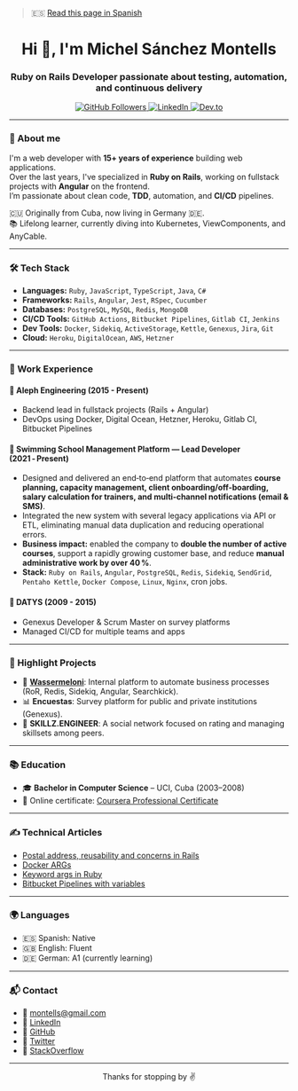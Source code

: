 > 🇪🇸 [Read this page in Spanish](README.es.md)

<h1 align="center">Hi 👋, I'm Michel Sánchez Montells</h1>
<h3 align="center">Ruby on Rails Developer passionate about testing, automation, and continuous delivery</h3>

<p align="center">
  <a href="https://github.com/montells" target="_blank">
    <img src="https://img.shields.io/github/followers/montells?label=GitHub&style=social" alt="GitHub Followers"/>
  </a>
  <a href="https://www.linkedin.com/in/michel-s%C3%A1nchez-montells-b6596438/" target="_blank">
    <img src="https://img.shields.io/badge/LinkedIn-blue?style=flat&logo=linkedin&labelColor=blue" alt="LinkedIn"/>
  </a>
  <a href="https://dev.to/montells" target="_blank">
    <img src="https://img.shields.io/badge/DEV.to-%2312100E.svg?style=flat&logo=dev-dot-to&logoColor=white" alt="Dev.to" />
  </a>
</p>

---

### 🧠 About me

I'm a web developer with **15+ years of experience** building web applications.  
Over the last years, I've specialized in **Ruby on Rails**, working on fullstack projects with **Angular** on the frontend.  
I’m passionate about clean code, **TDD**, automation, and **CI/CD** pipelines.

🇨🇺 Originally from Cuba, now living in Germany 🇩🇪.  
📚 Lifelong learner, currently diving into Kubernetes, ViewComponents, and AnyCable.

---

### 🛠️ Tech Stack

- **Languages:** `Ruby`, `JavaScript`, `TypeScript`, `Java`, `C#`
- **Frameworks:** `Rails`, `Angular`, `Jest`, `RSpec`, `Cucumber`
- **Databases:** `PostgreSQL`, `MySQL`, `Redis`, `MongoDB`
- **CI/CD Tools:** `GitHub Actions`, `Bitbucket Pipelines`, `Gitlab CI`, `Jenkins`
- **Dev Tools:** `Docker`, `Sidekiq`, `ActiveStorage`, `Kettle`, `Genexus`, `Jira`, `Git`
- **Cloud:** `Heroku`, `DigitalOcean`, `AWS`, `Hetzner`

---

### 💼 Work Experience

#### 🏢 Aleph Engineering (2015 - Present)
- Backend lead in fullstack projects (Rails + Angular)
- DevOps using Docker, Digital Ocean, Hetzner, Heroku, Gitlab CI, Bitbucket Pipelines

#### 🌊 Swimming School Management Platform — Lead Developer (2021 ‑ Present)
- Designed and delivered an end‑to‑end platform that automates **course planning, capacity management, client onboarding/off‑boarding, salary calculation for trainers, and multi‑channel notifications (email & SMS)**.
- Integrated the new system with several legacy applications via API or ETL, eliminating manual data duplication and reducing operational errors.
- **Business impact:** enabled the company to **double the number of active courses**, support a rapidly growing customer base, and reduce **manual administrative work by over 40 %**.
- **Stack:** `Ruby on Rails`, `Angular`, `PostgreSQL`, `Redis`, `Sidekiq`, `SendGrid`, `Pentaho Kettle`, `Docker Compose`, `Linux`, `Nginx`, cron jobs.

#### 🏢 DATYS (2009 - 2015)
- Genexus Developer & Scrum Master on survey platforms
- Managed CI/CD for multiple teams and apps

---

### 🚀 Highlight Projects

- 🧃 **[Wassermeloni](#)**: Internal platform to automate business processes (RoR, Redis, Sidekiq, Angular, Searchkick).
- 📊 **Encuestas**: Survey platform for public and private institutions (Genexus).
- 🔐 **SKILLZ.ENGINEER**: A social network focused on rating and managing skillsets among peers.

---

### 📚 Education

- 🎓 **Bachelor in Computer Science** – UCI, Cuba (2003–2008)
- 📜 Online certificate: [Coursera Professional Certificate](https://coursera.org/verify/professional-cert/4XNFFPNAYYUY)

---

### ✍️ Technical Articles

- [Postal address, reusability and concerns in Rails](https://dev.to/montells/postal-address-reusability-polymorphism-and-concerns-in-ruby-on-rails-3eim)
- [Docker ARGs](https://dev.to/montells/docker-args-1ael)
- [Keyword args in Ruby](https://dev.to/montells/exploring-the-power-of-keyword-arguments-in-ruby-1gk8)
- [Bitbucket Pipelines with variables](https://dev.to/montells/parametrize-your-custom-bitbucket-pipeline-with-variables-hdp)

---

### 🌍 Languages

- 🇪🇸 Spanish: Native  
- 🇬🇧 English: Fluent  
- 🇩🇪 German: A1 (currently learning)

---

### 📬 Contact

- 📧 montells@gmail.com  
- 💼 [LinkedIn](https://www.linkedin.com/in/michel-s%C3%A1nchez-montells-b6596438/)  
- 🐙 [GitHub](https://github.com/montells)  
- 🐤 [Twitter](https://twitter.com/montells)  
- 💬 [StackOverflow](https://stackoverflow.com/users/818094/montells)

---

<p align="center">Thanks for stopping by ✌️</p>
